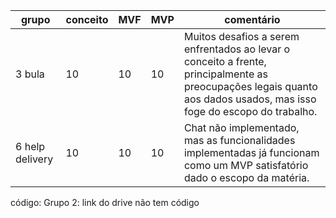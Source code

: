 | grupo           | conceito | MVF | MVP | comentário                                                                                                                                                            |
| --------------- | -------- | --- | --- | --------------------------------------------------------------------------------------------------------------------------------------------------------------------- |
| 3 bula          | 10       | 10  | 10  | Muitos desafios a serem enfrentados ao levar o conceito a frente, principalmente as preocupações legais quanto aos dados usados, mas isso foge do escopo do trabalho. |
| 6 help delivery | 10       | 10  | 10  | Chat não implementado, mas as funcionalidades implementadas já funcionam como um MVP satisfatório dado o escopo da matéria.                                           | 

código:
Grupo 2: link do drive não tem código
